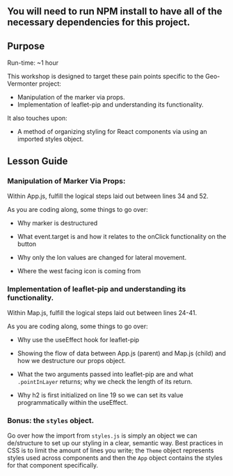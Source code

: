 ## You will need to run NPM install to have all of the necessary dependencies for this project.

## Purpose

Run-time: ~1 hour

This workshop is designed to target these pain points specific to the Geo-Vermonter project:

* Manipulation of the marker via props.
* Implementation of leaflet-pip and understanding its functionality.

It also touches upon:

* A method of organizing styling for React components via using an imported styles object.

## Lesson Guide


### Manipulation of Marker Via Props:
Within App.js, fulfill the logical steps laid out between lines 34 and 52.

As you are coding along, some things to go over:

* Why marker is destructured

* What event.target is and how it relates to the onClick functionality on the button

* Why only the lon values are changed for lateral movement.

* Where the west facing icon is coming from

### Implementation of leaflet-pip and understanding its functionality.

Within Map.js, fulfill the logical steps laid out between lines 24-41.

As you are coding along, some things to go over:

* Why use the useEffect hook for leaflet-pip

* Showing the flow of data between App.js (parent) and Map.js (child) and how we destructure our props object.

* What the two arguments passed into leaflet-pip are and what `.pointInLayer` returns; why we check the length of its return.

* Why h2 is first initialized on line 19 so we can set its value programmatically within the useEffect.

### Bonus: the `styles` object.

Go over how the import from `styles.js` is simply an object we can de/structure to set up our styling in a clear, semantic way. Best practices in CSS is to limit the amount of lines you write; the `Theme` object represents styles used across components and then the `App` object contains the styles for that component specifically.